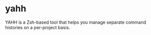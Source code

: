 # yahh
YAHH is a Zsh-based tool that helps you manage separate command histories on a per-project basis.
